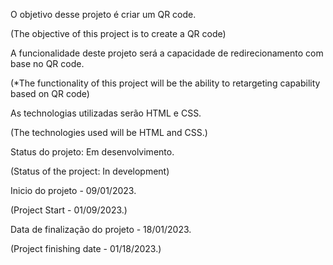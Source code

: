 O objetivo desse projeto é criar um QR code.

(The objective of this project is to create a QR code)

A funcionalidade deste projeto será a capacidade de redirecionamento com base no QR code.

(*The functionality of this project will be the ability to retargeting capability based on QR code)

As technologias utilizadas serão HTML e CSS.

(The technologies used will be HTML and CSS.)

Status do projeto: Em desenvolvimento.

(Status of the project: In development)

Inicio do projeto - 09/01/2023.

(Project Start - 01/09/2023.)

Data de finalização do projeto - 18/01/2023.

(Project finishing date - 01/18/2023.)
